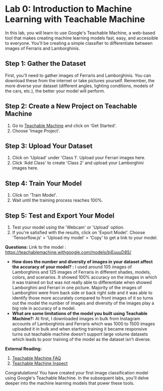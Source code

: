 # Lab 0: Introduction to Machine Learning with Teachable Machine

In this lab, you will learn to use Google's Teachable Machine, a web-based tool that makes creating machine learning models fast, easy, and accessible to everyone. You'll be creating a simple classifier to differentiate between images of Ferraris and Lamborghinis.

## Step 1: Gather the Dataset

First, you'll need to gather images of Ferraris and Lamborghinis. You can download these from the internet or take pictures yourself. Remember, the more diverse your dataset (different angles, lighting conditions, models of the cars, etc.), the better your model will perform.

## Step 2: Create a New Project on Teachable Machine

1. Go to [Teachable Machine](https://teachablemachine.withgoogle.com/) and click on 'Get Started'.
2. Choose 'Image Project'.
   
## Step 3: Upload Your Dataset

1. Click on 'Upload' under 'Class 1'. Upload your Ferrari images here.
2. Click 'Add Class' to create 'Class 2' and upload your Lamborghini images here.

## Step 4: Train Your Model

1. Click on 'Train Model'.
2. Wait until the training process reaches 100%.

## Step 5: Test and Export Your Model

1. Test your model using the 'Webcam' or 'Upload' option.
2. If you're satisfied with the results, click on 'Export Model'. Choose 'Tensorflow.js' > 'Upload my model' > 'Copy' to get a link to your model.

**Questions:**
Link to the model : https://teachablemachine.withgoogle.com/models/bjEuuuD8S/

- **How does the number and diversity of images in your dataset affect the accuracy of your model? :** I used around 105 images of Lamborghinis and 125 images of Ferraris in different shades, models, colors, and scenarios. It showed 100% accuracy on the images in which it was trained on but was not really able to differentiate when showed Lamborghini and Ferrari in one picture. Majority of the images of Lamborghini were from back side or back right side and it was able to identify those more accurately compared to front images of it so turns out the model the number of images and diversity of the images play a big role in accuracy of a model.
- **What are some limitations of the model you built using Teachable Machine?:**  At first, I downloaded images in bulk from Instagram accounts of Lamborghinis and Ferraris which was 1000 to 1500 images uploaded it in bulk and when starting training it became responsive turns out teachable machine doesn’t support large volume datasets which leads to poor training of the model as the dataset isn’t diverse.

**External Reading:**
1. [Teachable Machine FAQ](https://teachablemachine.withgoogle.com/faq)
2. [Teachable Machine Inspect](https://github.com/googlecreativelab/teachablemachine-community/tree/main/libraries/inspect)

Congratulations! You have created your first image classification model using Google's Teachable Machine. In the subsequent labs, you'll delve deeper into the machine learning models that power these tools.
